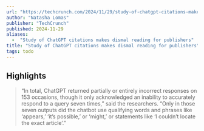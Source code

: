 ```yaml
---
url: "https://techcrunch.com/2024/11/29/study-of-chatgpt-citations-makes-dismal-reading-for-publishers/"
author: "Natasha Lomas"
publisher: "TechCrunch"
published: 2024-11-29
aliases:
  -  "Study of ChatGPT citations makes dismal reading for publishers"
title: "Study of ChatGPT citations makes dismal reading for publishers"
tags: todo
---
```


## Highlights
> “In total, ChatGPT returned partially or entirely incorrect responses on 153 occasions, though it only acknowledged an inability to accurately respond to a query seven times,” said the researchers. “Only in those seven outputs did the chatbot use qualifying words and phrases like ‘appears,’ ‘it’s possible,’ or ‘might,’ or statements like ‘I couldn’t locate the exact article’.”

